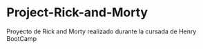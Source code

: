 # Project-Rick-and-Morty

Proyecto de Rick and Morty realizado durante la cursada de Henry BootCamp
